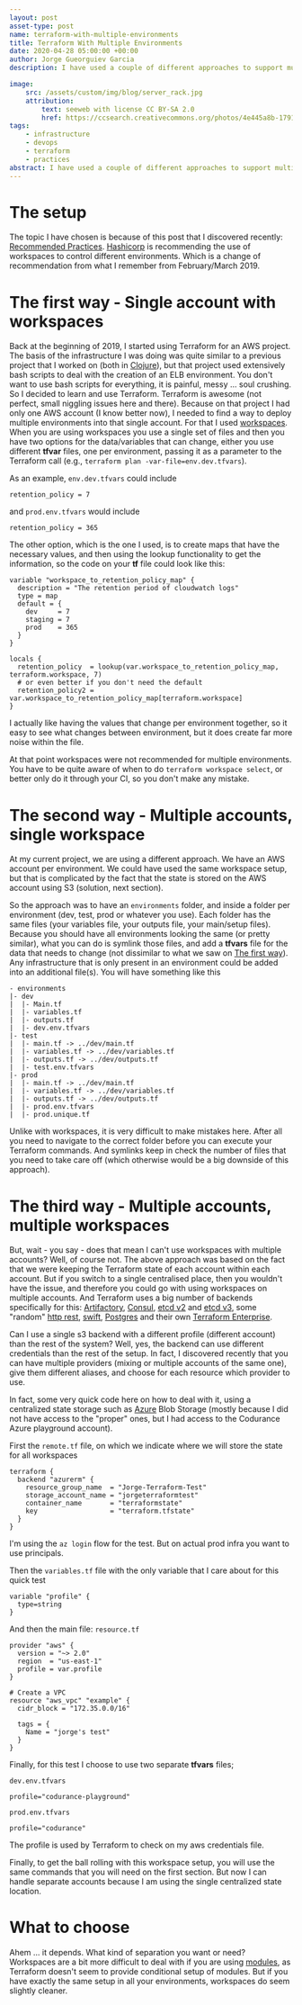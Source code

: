 ```yaml
---
layout: post
asset-type: post
name: terraform-with-multiple-environments
title: Terraform With Multiple Environments
date: 2020-04-28 05:00:00 +00:00
author: Jorge Gueorguiev Garcia
description: I have used a couple of different approaches to support multiple environments for Terraform deployments. We will investigate them here, and look at a third option.

image:
    src: /assets/custom/img/blog/server_rack.jpg
    attribution:
        text: seeweb with license CC BY-SA 2.0
        href: https://ccsearch.creativecommons.org/photos/4e445a8b-1791-43d5-8d3d-0f1847bf006a
tags:
    - infrastructure
    - devops
    - terraform
    - practices
abstract: I have used a couple of different approaches to support multiple environments for Terraform deployments. We will investigate them here, and look at a third option.
---
```


# The setup

The topic I have chosen is because of this post that I discovered recently: [Recommended Practices](https://www.terraform.io/docs/cloud/guides/recommended-practices/part1.html). [Hashicorp](https://www.hashicorp.com/) is recommending the use of workspaces to control different environments. Which is a change of recommendation from what I remember from February/March 2019.

# The first way - Single account with workspaces

Back at the beginning of 2019, I started using Terraform for an AWS project. The basis of the infrastructure I was doing was quite similar to a previous project that I worked on (both in [Clojure](https://clojure.org/)), but that project used extensively bash scripts to deal with the creation of an ELB environment. You don't want to use bash scripts for everything, it is painful, messy ... soul crushing. So I decided to learn and use Terraform. Terraform is awesome (not perfect, small niggling issues here and there). Because on that project I had only one AWS account (I know better now), I needed to find a way to deploy multiple environments into that single account. For that I used [workspaces](https://www.terraform.io/docs/state/workspaces.html). When you are using workspaces you use a single set of files and then you have two options for the data/variables that can change, either you use different **tfvar** files, one per environment, passing it as a parameter to the Terraform call (e.g., `terraform plan -var-file=env.dev.tfvars`).

As an example, `env.dev.tfvars` could include

```
retention_policy = 7
```

and `prod.env.tfvars` would include

```
retention_policy = 365
```

The other option, which is the one I used, is to create maps that have the necessary values, and then using the lookup functionality to get the information, so the code on your **tf** file could look like this:

```
variable "workspace_to_retention_policy_map" {
  description = "The retention period of cloudwatch logs"
  type = map
  default = {
    dev     = 7
    staging = 7
    prod    = 365
  }
}

locals {
  retention_policy  = lookup(var.workspace_to_retention_policy_map, terraform.workspace, 7)
  # or even better if you don't need the default
  retention_policy2 = var.workspace_to_retention_policy_map[terraform.workspace]
}
```

I actually like having the values that change per environment together, so it easy to see what changes between environment, but it does create far more noise within the file.

At that point workspaces were not recommended for multiple environments. You have to be quite aware of when to do `terraform workspace select`, or better only do it through your CI, so you don't make any mistake.

# The second way - Multiple accounts, single workspace

At my current project, we are using a different approach. We have an AWS account per environment. We could have used the same workspace setup, but that is complicated by the fact that the state is stored on the AWS account using S3 (solution, next section).

So the approach was to have an `environments` folder, and inside a folder per environment (dev, test, prod or whatever you use). Each folder has the same files (your variables file, your outputs file, your main/setup files). Because you should have all environments looking the same (or pretty similar), what you can do is symlink those files, and add a **tfvars** file for the data that needs to change (not dissimilar to what we saw on [The first way](#thefirstway-singleaccountwithworkspaces)). Any infrastructure that is only present in an environment could be added into an additional file(s). You will have something like this


    - environments
    |- dev
    |  |- Main.tf
    |  |- variables.tf
    |  |- outputs.tf
    |  |- dev.env.tfvars
    |- test
    |  |- main.tf -> ../dev/main.tf
    |  |- variables.tf -> ../dev/variables.tf
    |  |- outputs.tf -> ../dev/outputs.tf
    |  |- test.env.tfvars
    |- prod
    |  |- main.tf -> ../dev/main.tf
    |  |- variables.tf -> ../dev/variables.tf
    |  |- outputs.tf -> ../dev/outputs.tf
    |  |- prod.env.tfvars
    |  |- prod.unique.tf
    
Unlike with workspaces, it is very difficult to make mistakes here. After all you need to navigate to the correct folder before you can execute your Terraform commands. And symlinks keep in check the number of files that you need to take care off (which otherwise would be a big downside of this approach).

# The third way - Multiple accounts, multiple workspaces

But, wait - you say - does that mean I can't use workspaces with multiple accounts? Well, of course not. The above approach was based on the fact that we were keeping the Terraform state of each account within each account. But if you switch to a single centralised place, then you wouldn't have the issue, and therefore you could go with using workspaces on multiple accounts. And Terraform uses a big number of backends specifically for this: [Artifactory](https://www.terraform.io/docs/backends/types/artifactory.html), [Consul](https://www.terraform.io/docs/backends/types/consul.html), [etcd v2](https://www.terraform.io/docs/backends/types/etcd.html) and [etcd v3](https://www.terraform.io/docs/backends/types/etcdv3.html), some "random" [http rest](https://www.terraform.io/docs/backends/types/http.html), [swift](https://www.terraform.io/docs/backends/types/swift.html), [Postgres](https://www.terraform.io/docs/backends/types/pg.html) and their own [Terraform Enterprise](https://www.terraform.io/docs/backends/types/terraform-enterprise.html). 

Can I use a single s3 backend with a different profile (different account) than the rest of the system? Well, yes, the backend can use different credentials than the rest of the setup. In fact, I discovered recently that you can have multiple providers (mixing or multiple accounts of the same one), give them different aliases, and choose for each resource which provider to use.

In fact, some very quick code here on how to deal with it, using a centralized state storage such as [Azure](https://azure.microsoft.com/) Blob Storage (mostly because I did not have access to the "proper" ones, but I had access to the Codurance Azure playground account).

First the `remote.tf` file, on which we indicate where we will store the state for all workspaces

```hcl
terraform {
  backend "azurerm" {
    resource_group_name  = "Jorge-Terraform-Test"
    storage_account_name = "jorgeterraformtest"
    container_name       = "terraformstate"
    key                  = "terraform.tfstate"
  }
}
```

I'm using the `az login` flow for the test. But on actual prod infra you want to use principals.

Then the `variables.tf` file with the only variable that I care about for this quick test

```hcl
variable "profile" {
  type=string
}
```

And then the main file: `resource.tf`

```
provider "aws" {
  version = "~> 2.0"
  region  = "us-east-1"
  profile = var.profile
}

# Create a VPC
resource "aws_vpc" "example" {
  cidr_block = "172.35.0.0/16"

  tags = {
    Name = "jorge's test"
  }
}
```

Finally, for this test I choose to use two separate **tfvars** files;

`dev.env.tfvars`

```
profile="codurance-playground"
```

`prod.env.tfvars`

```
profile="codurance"
```

The profile is used by Terraform to check on my aws credentials file.


Finally, to get the ball rolling with this workspace setup, you will use the same commands that you will need on the first section. But now I can handle separate accounts because I am using the single centralized state location.

# What to choose

Ahem ... it depends. What kind of separation you want or need? Workspaces are a bit more difficult to deal with if you are using [modules](https://www.terraform.io/docs/modules/index.html), as Terraform doesn't seem to provide conditional setup of modules. But if you have exactly the same setup in all your environments, workspaces do seem slightly cleaner.
